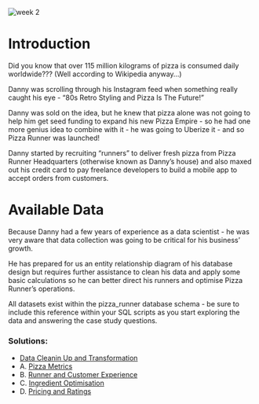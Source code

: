 ![week 2](https://github.com/olubadero/Danny_Mas_8-week_SQL_Challenge/assets/111298078/7ff76950-b862-4a8f-89a6-bbb9637f5dc5)

# Introduction
Did you know that over 115 million kilograms of pizza is consumed daily worldwide??? (Well according to Wikipedia anyway…)

Danny was scrolling through his Instagram feed when something really caught his eye - “80s Retro Styling and Pizza Is The Future!”

Danny was sold on the idea, but he knew that pizza alone was not going to help him get seed funding to expand his new Pizza Empire - so he had one more genius idea to combine with it - he was going to Uberize it - and so Pizza Runner was launched!

Danny started by recruiting “runners” to deliver fresh pizza from Pizza Runner Headquarters (otherwise known as Danny’s house) and also maxed out his credit card to pay freelance developers to build a mobile app to accept orders from customers.

# Available Data
Because Danny had a few years of experience as a data scientist - he was very aware that data collection was going to be critical for his business’ growth.

He has prepared for us an entity relationship diagram of his database design but requires further assistance to clean his data and apply some basic calculations so he can better direct his runners and optimise Pizza Runner’s operations.

All datasets exist within the pizza_runner database schema - be sure to include this reference within your SQL scripts as you start exploring the data and answering the case study questions.

### Solutions:
- [Data Cleanin Up and Transformation](https://github.com/olubadero/Danny_Mas_8-week_SQL_Challenge/blob/main/Week_2_Challenge/Data%20Clean%20Up%20and%20Transformation.md)
- A. [Pizza Metrics](https://github.com/olubadero/Danny_Mas_8-week_SQL_Challenge/blob/main/Week_2_Challenge/Pizza%20Metrics.md)
- B. [Runner and Customer Experience](https://github.com/olubadero/Danny_Mas_8-week_SQL_Challenge/blob/main/Week_2_Challenge/Runner%20and%20Customer%20Experience.md)
- C. [Ingredient Optimisation](https://github.com/olubadero/Danny_Mas_8-week_SQL_Challenge/blob/main/Week_2_Challenge/Ingredient%20Optimisation.md)
- D. [Pricing and Ratings](https://github.com/olubadero/Danny_Mas_8-week_SQL_Challenge/blob/main/Week_2_Challenge/Pricing%20and%20Ratings.md)
  
